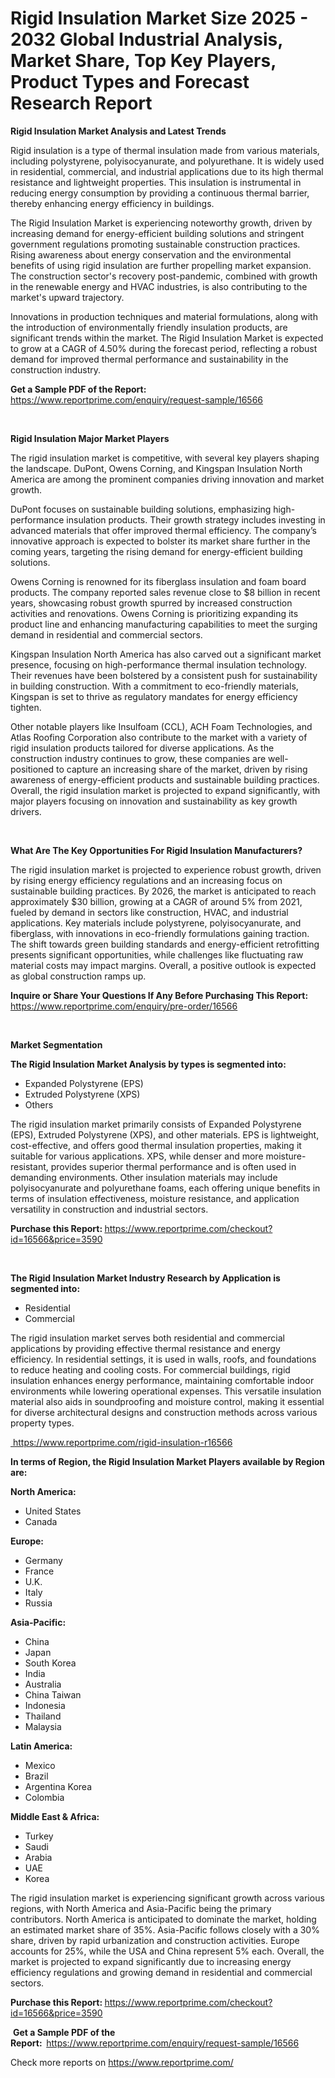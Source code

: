 <p><h1>Rigid Insulation Market Size 2025 - 2032 Global Industrial Analysis, Market Share, Top Key Players, Product Types and Forecast Research Report</h1></p><p><strong>Rigid Insulation Market Analysis and Latest Trends</strong></p>
<p><p>Rigid insulation is a type of thermal insulation made from various materials, including polystyrene, polyisocyanurate, and polyurethane. It is widely used in residential, commercial, and industrial applications due to its high thermal resistance and lightweight properties. This insulation is instrumental in reducing energy consumption by providing a continuous thermal barrier, thereby enhancing energy efficiency in buildings.</p><p>The Rigid Insulation Market is experiencing noteworthy growth, driven by increasing demand for energy-efficient building solutions and stringent government regulations promoting sustainable construction practices. Rising awareness about energy conservation and the environmental benefits of using rigid insulation are further propelling market expansion. The construction sector's recovery post-pandemic, combined with growth in the renewable energy and HVAC industries, is also contributing to the market's upward trajectory.</p><p>Innovations in production techniques and material formulations, along with the introduction of environmentally friendly insulation products, are significant trends within the market. The Rigid Insulation Market is expected to grow at a CAGR of 4.50% during the forecast period, reflecting a robust demand for improved thermal performance and sustainability in the construction industry.</p></p>
<p><strong>Get a Sample PDF of the Report:&nbsp;</strong> <a href="https://www.reportprime.com/enquiry/request-sample/16566?utm_campaign=2876&utm_medium=2&utm_source=Github&utm_content=ia&utm_term=18032025&utm_id=rigid-insulation">https://www.reportprime.com/enquiry/request-sample/16566</a></p>
<p>&nbsp;</p>
<p><strong>Rigid Insulation Major Market Players</strong></p>
<p><p>The rigid insulation market is competitive, with several key players shaping the landscape. DuPont, Owens Corning, and Kingspan Insulation North America are among the prominent companies driving innovation and market growth. </p><p>DuPont focuses on sustainable building solutions, emphasizing high-performance insulation products. Their growth strategy includes investing in advanced materials that offer improved thermal efficiency. The company’s innovative approach is expected to bolster its market share further in the coming years, targeting the rising demand for energy-efficient building solutions.</p><p>Owens Corning is renowned for its fiberglass insulation and foam board products. The company reported sales revenue close to $8 billion in recent years, showcasing robust growth spurred by increased construction activities and renovations. Owens Corning is prioritizing expanding its product line and enhancing manufacturing capabilities to meet the surging demand in residential and commercial sectors.</p><p>Kingspan Insulation North America has also carved out a significant market presence, focusing on high-performance thermal insulation technology. Their revenues have been bolstered by a consistent push for sustainability in building construction. With a commitment to eco-friendly materials, Kingspan is set to thrive as regulatory mandates for energy efficiency tighten.</p><p>Other notable players like Insulfoam (CCL), ACH Foam Technologies, and Atlas Roofing Corporation also contribute to the market with a variety of rigid insulation products tailored for diverse applications. As the construction industry continues to grow, these companies are well-positioned to capture an increasing share of the market, driven by rising awareness of energy-efficient products and sustainable building practices. Overall, the rigid insulation market is projected to expand significantly, with major players focusing on innovation and sustainability as key growth drivers.</p></p>
<p>&nbsp;</p>
<p><strong>What Are The Key Opportunities For Rigid Insulation Manufacturers?</strong></p>
<p><p>The rigid insulation market is projected to experience robust growth, driven by rising energy efficiency regulations and an increasing focus on sustainable building practices. By 2026, the market is anticipated to reach approximately $30 billion, growing at a CAGR of around 5% from 2021, fueled by demand in sectors like construction, HVAC, and industrial applications. Key materials include polystyrene, polyisocyanurate, and fiberglass, with innovations in eco-friendly formulations gaining traction. The shift towards green building standards and energy-efficient retrofitting presents significant opportunities, while challenges like fluctuating raw material costs may impact margins. Overall, a positive outlook is expected as global construction ramps up.</p></p>
<p><strong>Inquire or Share Your Questions If Any Before Purchasing This Report:</strong> <a href="https://www.reportprime.com/enquiry/pre-order/16566?utm_campaign=2876&utm_medium=2&utm_source=Github&utm_content=ia&utm_term=18032025&utm_id=rigid-insulation">https://www.reportprime.com/enquiry/pre-order/16566</a></p>
<p>&nbsp;</p>
<p><strong>Market Segmentation</strong></p>
<p><strong>The Rigid Insulation Market Analysis by types is segmented into:</strong></p>
<p><ul><li>Expanded Polystyrene (EPS)</li><li>Extruded Polystyrene (XPS)</li><li>Others</li></ul></p>
<p><p>The rigid insulation market primarily consists of Expanded Polystyrene (EPS), Extruded Polystyrene (XPS), and other materials. EPS is lightweight, cost-effective, and offers good thermal insulation properties, making it suitable for various applications. XPS, while denser and more moisture-resistant, provides superior thermal performance and is often used in demanding environments. Other insulation materials may include polyisocyanurate and polyurethane foams, each offering unique benefits in terms of insulation effectiveness, moisture resistance, and application versatility in construction and industrial sectors.</p></p>
<p><strong>Purchase this Report:&nbsp;</strong><a href="https://www.reportprime.com/checkout?id=16566&price=3590&utm_campaign=2876&utm_medium=2&utm_source=Github&utm_content=ia&utm_term=18032025&utm_id=rigid-insulation">https://www.reportprime.com/checkout?id=16566&price=3590</a></p>
<p>&nbsp;</p>
<p><strong>The Rigid Insulation Market Industry Research by Application is segmented into:</strong></p>
<p><ul><li>Residential</li><li>Commercial</li></ul></p>
<p><p>The rigid insulation market serves both residential and commercial applications by providing effective thermal resistance and energy efficiency. In residential settings, it is used in walls, roofs, and foundations to reduce heating and cooling costs. For commercial buildings, rigid insulation enhances energy performance, maintaining comfortable indoor environments while lowering operational expenses. This versatile insulation material also aids in soundproofing and moisture control, making it essential for diverse architectural designs and construction methods across various property types.</p></p>
<p><a href="https://www.reportprime.com/rigid-insulation-r16566?utm_campaign=2876&utm_medium=2&utm_source=Github&utm_content=ia&utm_term=18032025&utm_id=rigid-insulation">&nbsp;https://www.reportprime.com/rigid-insulation-r16566</a></p>
<p><strong>In terms of Region, the Rigid Insulation Market Players available by Region are:</strong></p>
<p>
    <p> <strong> North America: </strong>
        <ul>
            <li>United States</li>
            <li>Canada</li>
        </ul>
        </p> 
    <p> <strong> Europe: </strong>
        <ul>
            <li>Germany</li>
            <li>France</li>
            <li>U.K.</li>
            <li>Italy</li>
            <li>Russia</li>
        </ul>
        </p> 
    <p> <strong> Asia-Pacific: </strong>
        <ul>
            <li>China</li>
            <li>Japan</li>
            <li>South Korea</li>
            <li>India</li>
            <li>Australia</li>
            <li>China Taiwan</li>
            <li>Indonesia</li>
            <li>Thailand</li>
            <li>Malaysia</li>
        </ul>
        </p> 
    <p> <strong> Latin America: </strong>
        <ul>
            <li>Mexico</li>
            <li>Brazil</li>
            <li>Argentina Korea</li>
            <li>Colombia</li>
        </ul>
        </p> 
    <p> <strong> Middle East & Africa: </strong>
        <ul>
            <li>Turkey</li>
            <li>Saudi</li>
            <li>Arabia</li>
            <li>UAE</li>
            <li>Korea</li>
        </ul>
    </p>
    </p>
<p><p>The rigid insulation market is experiencing significant growth across various regions, with North America and Asia-Pacific being the primary contributors. North America is anticipated to dominate the market, holding an estimated market share of 35%. Asia-Pacific follows closely with a 30% share, driven by rapid urbanization and construction activities. Europe accounts for 25%, while the USA and China represent 5% each. Overall, the market is projected to expand significantly due to increasing energy efficiency regulations and growing demand in residential and commercial sectors.</p></p>
<p><strong>Purchase this Report: </strong><a href="https://www.reportprime.com/checkout?id=16566&price=3590&utm_campaign=2876&utm_medium=2&utm_source=Github&utm_content=ia&utm_term=18032025&utm_id=rigid-insulation">https://www.reportprime.com/checkout?id=16566&price=3590</a></p>
<p>&nbsp;<strong>Get a Sample PDF of the Report:&nbsp;&nbsp;</strong><a href="https://www.reportprime.com/enquiry/request-sample/16566?utm_campaign=2876&utm_medium=2&utm_source=Github&utm_content=ia&utm_term=18032025&utm_id=rigid-insulation">https://www.reportprime.com/enquiry/request-sample/16566</a></p>
<p><strong></strong></p>
<p>Check more reports on <a href="https://www.reportprime.com/?utm_campaign=2876&utm_medium=2&utm_source=Github&utm_content=ia&utm_term=18032025&utm_id=rigid-insulation">https://www.reportprime.com/</a></p>